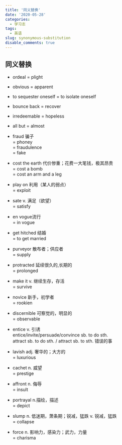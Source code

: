 ```yaml
---
title: '同义替换'
date: '2020-05-28'
categories:
  - 学习志
tags:
  - 英语
slug: synonymous-substitution
disable_comments: true
---
```


## 同义替换

- ordeal = plight
- obvious = apparent
- to sequester oneself = to isolate oneself
- bounce back = recover
- irredeemable = hopeless
- all but = almost
- fraud 骗子  
  = phoney  
  = fraudulence  
  = fake  

- cost the earth 代价惨重；花费一大笔钱，极其昂贵  
  = cost a bomb  
  = cost an arm and a leg  

- play on 利用（某人的弱点）  
  = exploit  

- sate v. 满足（欲望）  
  = satisfy  

- en vogue流行  
  = in vogue  

- get hitched 结婚  
  = to get married  

- purveyor 散布者；供应者  
  = supply  

- protracted 延续很久的,长期的  
  = prolonged  

- make it v. 继续生存，存活  
  = survive 

- novice 新手，初学者  
  = rookien

- discernible 可察觉的，明显的  
  = observable

- entice v. 引诱  
  entice/invite/persuade/convince sb. to do sth.  
  attract sb. to do sth. / attract sb. to sth. 错误的事

- lavish adj. 奢华的；大方的  
  = luxurious

- cachet n. 威望  
  = prestige

- affront n. 侮辱  
  = insult

- portrayal n.描绘，描述  
  = depict

- slump n. 低迷期，萧条期；锐减，猛跌 v. 锐减，猛跌  
  = collapse

- force n. 影响力，感染力；武力，力量  
  = charisma
